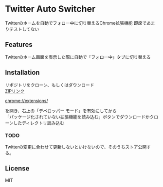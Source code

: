 # Twitter Auto Switcher

Twitterのホームを自動でフォロー中に切り替えるChrome拡張機能
即席であまりテストしてない

## Features

Twitterのホーム画面を表示した際に自動で「フォロー中」タブに切り替える

## Installation

リポジトリをクローン、もしくはダウンロード  
[ZIPリンク](https://github.com/VTFLAB/TwitterAutoSwitcher/archive/refs/heads/master.zip)  

[chrome://extensions/](chrome://extensions/)  

を開き、右上の「デベロッパー モード」を有効にしてから  
「パッケージ化されていない拡張機能を読み込む」ボタンでダウンロードかクローンしたディレクトリ読み込む　　

### TODO

Twitterの変更に合わせて更新しないといけないので、そのうちストア公開する。

## License

MIT
